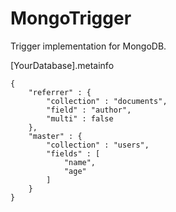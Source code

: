 MongoTrigger
============

Trigger implementation for MongoDB.

[YourDatabase].metainfo
```
{
    "referrer" : {
        "collection" : "documents",
        "field" : "author",
        "multi" : false
    },
    "master" : {
        "collection" : "users",
        "fields" : [ 
            "name", 
            "age"
        ]
    }
}
```
